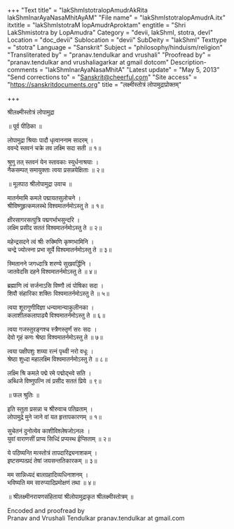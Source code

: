 +++
"Text title" = "lakShmIstotralopAmudrAkRita lakShmInarAyaNasaMhitAyAM"
"File name" = "lakShmIstotralopAmudrA.itx"
itxtitle = "lakShmIstotraM lopAmudrAproktam"
engtitle = "Shri LakShmistotra by LopAmudra"
Category = "devii, lakShmI, stotra, devI"
Location = "doc_devii"
Sublocation = "devii"
SubDeity = "lakShmI"
Texttype = "stotra"
Language = "Sanskrit"
Subject = "philosophy/hinduism/religion"
"Transliterated by" = "pranav.tendulkar and vrushali"
"Proofread by" = "pranav.tendulkar and vrushaliagarkar at gmail dotcom"
Description-comments = "lakShmInarAyaNasaMhitA"
"Latest update" = "May 5, 2013"
"Send corrections to" = "Sanskrit@cheerful.com"
"Site access" = "https://sanskritdocuments.org"
title = "लक्ष्मीस्तोत्रं लोपामुद्राप्रोक्तम्"

+++
  
 श्रीलक्ष्मीस्तोत्रं लोपामुद्रा   
  
॥ पूर्व पीठिका ॥  
  
लोपामुद्रा श्रियाः पादौ धृत्वाननाम सादरम् ।  
ववन्दे स्तवनं चक्रे तव लक्ष्मि सदा सती ॥ १॥  
  
श्रुणु तत् स्तवनं येन स्तावकाः स्युर्धनाश्रयाः ।  
नैकसम्पत् समायुक्ताः त्वया प्रसन्नयेक्षिताः ॥ २॥  
  
॥ मूलपाठ श्रीलोपामुद्रा उवाच ॥  
  
मातर्नमामि कमले पद्मायतसुलोचने ।  
श्रीविष्णुहृत्कमलस्थे विश्वमातर्नमोऽस्तु ते ॥ १॥  
  
क्षीरसागरसत्पुत्रि पद्मगर्भाभसुन्दरि ।  
लक्ष्मि प्रसीद सततं विश्वमातर्नमोऽस्तु ते ॥ २॥  
  
महेन्द्रसदने त्वं श्रीः रुक्मिणि कृष्णभामिनि ।  
चन्द्रे ज्योत्स्ना प्रभा सूर्ये विश्वमातर्नमोऽस्तु ते ॥ ३॥  
  
स्मितानने जगध्दात्रि शरण्ये सुखवर्द्धिनि ।  
जातवेदसि दहने विश्वमातर्नमोऽस्तु ते ॥ ४॥  
  
ब्रह्माणि त्वं सर्जनाऽसि विष्णौ त्वं पोषिका सदा ।  
शिवौ संहारिका शक्तिः विश्वमातर्नमोऽस्तु ते ॥ ५॥  
  
त्वया शूरागुणीविज्ञा धन्यामान्याकुलीनका ।  
कलाशीलकलापाढ्यै विश्वमातर्नमोऽस्तु ते ॥ ६॥  
  
त्वया गजस्तुरङ्गश्च स्त्रैणस्तृर्णं सरः सदः ।  
देवो गृहं कणः श्रेष्ठा विश्वमातर्नमोऽस्तु ते ॥ ७॥  
  
त्वया पक्षीपशुः शय्या रत्नं पृथ्वी नरो वधूः ।  
श्रेष्ठा शुध्दा महालक्ष्मि विश्वमातर्नमोऽस्तु ते ॥ ८॥  
  
लक्ष्मि श्रि कमले पद्मे रमे पद्मोद्भवे सति ।  
अब्धिजे विष्णुपत्नि त्वं प्रसीद सततं प्रिये ॥ ९॥  
  
॥ फल श्रुतिः ॥  
  
इति स्तुता प्रसन्ना च श्रीरुवाच पतिव्रताम् ।  
लोपामुद्रे मुने जाने वां यत हृत्तापकारणम् ॥ १॥  
  
सुचेतनं दुनोत्येव काशीविश्लेषजोऽनलः ।  
युवां वाराणसीं प्राप्य सिध्दिं प्रप्यस्थ ईप्सिताम् ॥ २॥  
  
ये पठिष्यन्ति मत्स्तोत्रं तापदारिद्र्यनाशकम् ।  
इष्टसम्पत्प्रदं तेषां जयसन्ततिकारकम् ॥ ३॥  
  
मम सान्निध्यदं बालग्रहादिव्यधिनाशनम् ।  
भविष्यति मम सारुप्यादिप्रमोक्षणं तथा ॥ ४॥  
  
॥ श्रीलक्ष्मीनरायणसंहितायां श्रीलोपामुद्राकृत श्रीलक्ष्मीस्तोत्रम् ॥  
  
  
Encoded and proofread by  
Pranav and Vrushali Tendulkar pranav.tendulkar at gmail.com  
  
